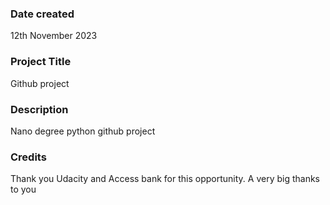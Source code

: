 ### Date created
12th November 2023

### Project Title
Github project

### Description
Nano degree python github project

### Credits
Thank you Udacity and Access bank for this opportunity.
A very big thanks to you 
